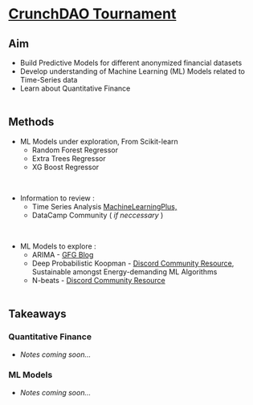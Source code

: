# [CrunchDAO Tournament](https://www.crunchdao.com/)

## Aim
- Build Predictive Models for different anonymized financial datasets 
- Develop understanding of Machine Learning (ML) Models related to Time-Series data
- Learn about Quantitative Finance
</br></br>

## Methods
- ML Models under exploration, From Scikit-learn
    - Random Forest Regressor
    - Extra Trees Regressor
    - XG Boost Regressor
</br>

- Information to review :
    - Time Series Analysis [MachineLearningPlus, ](https://www.machinelearningplus.com/time-series/time-series-analysis-python/)
    - DataCamp Community ( *if neccessary* )
</br>

- ML Models to explore :
    - ARIMA - [GFG Blog](https://www.geeksforgeeks.org/python-arima-model-for-time-series-forecasting/)
    - Deep Probabilistic Koopman - [Discord Community Resource](https://arxiv.org/abs/2106.06033), Sustainable amongst Energy-demanding ML Algorithms
    - N-beats - [Discord Community Resource](https://github.com/philipperemy/n-beats)
</br></br>

## Takeaways
### Quantitative Finance
- *Notes coming soon...*

### ML Models
- *Notes coming soon...*